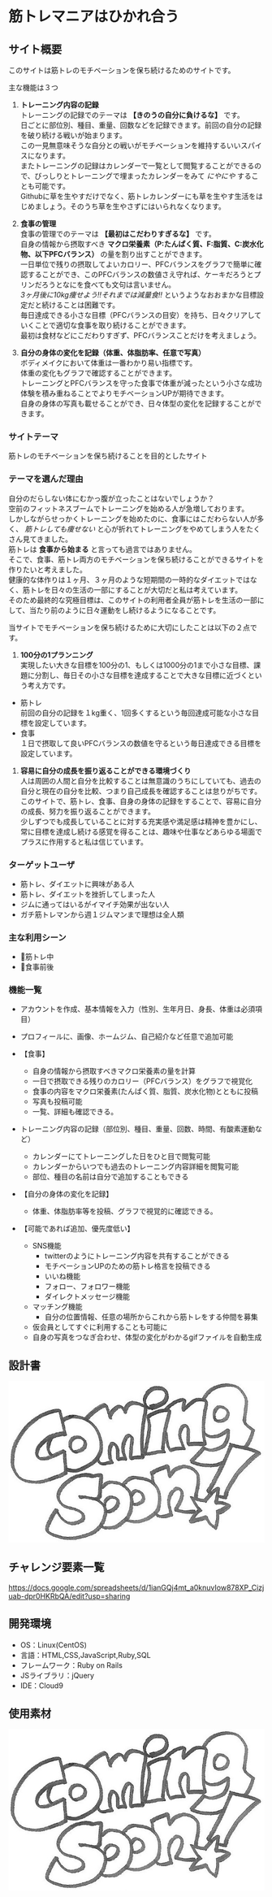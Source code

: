 # 筋トレマニアはひかれ合う

## サイト概要
このサイトは筋トレのモチベーションを保ち続けるためのサイトです。

主な機能は３つ
1. __トレーニング内容の記録__<br />
トレーニングの記録でのテーマは **【きのうの自分に負けるな】** です。<br />
日ごとに部位別、種目、重量、回数などを記録できます。前回の自分の記録を破り続ける戦いが始まります。<br />
この一見無意味そうな自分との戦いがモチベーションを維持するいいスパイスになります。<br />
またトレーニングの記録はカレンダーで一覧として閲覧することができるので、びっしりとトレーニングで埋まったカレンダーをみて _にやにや_ することも可能です。<br />
Githubに草を生やすだけでなく、筋トレカレンダーにも草を生やす生活をはじめましょう。そのうち草を生やさずにはいられなくなります。<br />

1. __食事の管理__<br />
食事の管理でのテーマは **【最初はこだわりすぎるな】** です。<br />
自身の情報から摂取すべき **マクロ栄養素（P:たんぱく質、F:脂質、C:炭水化物、以下PFCバランス）** の量を割り出すことができます。<br />
一日単位で残りの摂取してよいカロリー、PFCバランスをグラフで簡単に確認することができ、このPFCバランスの数値さえ守れば、ケーキだろうとプリンだろうとなにを食べても文句は言いません。<br />
 *3ヶ月後に10kg痩せよう!!それまでは減量食!!* というようなおおまかな目標設定だと続けることは困難です。<br />
毎日達成できる小さな目標（PFCバランスの目安）を持ち、日々クリアしていくことで適切な食事を取り続けることができます。<br />
最初は食材などにこだわりすぎず、PFCバランスことだけを考えましょう。

1. __自分の身体の変化を記録（体重、体脂肪率、任意で写真）__<br />
ボディメイクにおいて体重は一番わかり易い指標です。<br />
体重の変化もグラフで確認することができます。<br />
トレーニングとPFCバランスを守った食事で体重が減ったという小さな成功体験を積み重ねることでよりモチベーションUPが期待できます。<br />
自身の身体の写真も載せることができ、日々体型の変化を記録することができます。

### サイトテーマ
筋トレのモチベーションを保ち続けることを目的としたサイト

### テーマを選んだ理由
自分のだらしない体にむかっ腹が立ったことはないでしょうか？<br />
空前のフィットネスブームでトレーニングを始める人が急増しております。<br />
しかしながらせっかくトレーニングを始めたのに、食事にはこだわらない人が多く、 *筋トレしても痩せない* と心が折れてトレーニングをやめてしまう人をたくさん見てきました。<br />
筋トレは **食事から始まる** と言っても過言ではありません。<br />
そこで、食事、筋トレ両方のモチベーションを保ち続けることができるサイトを作りたいと考えました。<br />
健康的な体作りは１ヶ月、３ヶ月のような短期間の一時的なダイエットではなく、筋トレを日々の生活の一部にすることが大切だと私は考えています。<br />
そのため最終的な究極目標は、このサイトの利用者全員が筋トレを生活の一部にして、当たり前のように日々運動をし続けるようになることです。

当サイトでモチベーションを保ち続けるために大切にしたことは以下の２点です。
1. __100分の1プランニング__<br />
実現したい大きな目標を100分の1、もしくは1000分の1まで小さな目標、課題に分割し、毎日その小さな目標を達成することで大きな目標に近づくという考え方です。
* 筋トレ<br />
前回の自分の記録を１kg重く、1回多くするという毎回達成可能な小さな目標を設定しています。
* 食事<br />
１日で摂取して良いPFCバランスの数値を守るという毎日達成できる目標を設定しています。

1. __容易に自分の成長を振り返ることができる環境づくり__<br />
人は周囲の人間と自分を比較することは無意識のうちにしていても、過去の自分と現在の自分を比較、つまり自己成長を確認することは怠りがちです。<br />
このサイトで、筋トレ、食事、自身の身体の記録をすることで、容易に自分の成長、努力を振り返ることができます。<br />
少しずつでも成長していることに対する充実感や満足感は精神を豊かにし、<br />
常に目標を達成し続ける感覚を得ることは、趣味や仕事などあらゆる場面でプラスに作用すると私は信じています。

### ターゲットユーザ
* 筋トレ、ダイエットに興味がある人
* 筋トレ、ダイエットを挫折してしまった人
* ジムに通ってはいるがイマイチ効果が出ない人
* ガチ筋トレマンから週１ジムマンまで理想は全人類

### 主な利用シーン
* 💪筋トレ中
* 🍴食事前後

### 機能一覧
* アカウントを作成、基本情報を入力（性別、生年月日、身長、体重は必須項目）
* プロフィールに、画像、ホームジム、自己紹介など任意で追加可能
* 【食事】
  * 自身の情報から摂取すべきマクロ栄養素の量を計算
  * 一日で摂取できる残りのカロリー（PFCバランス）をグラフで視覚化
  * 食事の内容をマクロ栄養素(たんぱく質、脂質、炭水化物)とともに投稿
  * 写真も投稿可能
  * 一覧、詳細も確認できる。

* トレーニング内容の記録（部位別、種目、重量、回数、時間、有酸素運動など）
  * カレンダーにてトレーニングした日をひと目で閲覧可能
  * カレンダーからいつでも過去のトレーニング内容詳細を閲覧可能
  * 部位、種目の名前は自分で追加することもできる

* 【自分の身体の変化を記録】
  * 体重、体脂肪率等を投稿、グラフで視覚的に確認できる。

* 【可能であれば追加、優先度低い】
  * SNS機能
    * twitterのようにトレーニング内容を共有することができる
    * モチベーションUPのための筋トレ格言を投稿できる
    * いいね機能
    * フォロー、フォロワー機能
    * ダイレクトメッセージ機能
  * マッチング機能
    * 自分の位置情報、任意の場所からこれから筋トレをする仲間を募集
  * 仮会員としてすぐに利用することも可能に
  * 自身の写真をつなぎ合わせ、体型の変化がわかるgifファイルを自動生成

## 設計書
![Coming soon](app/assets/images/comingsoon.jpg)

## チャレンジ要素一覧
<https://docs.google.com/spreadsheets/d/1ianGQj4mt_a0knuvIow878XP_Cizjuab-dpr0HKRbQA/edit?usp=sharing>

## 開発環境
- OS：Linux(CentOS)
- 言語：HTML,CSS,JavaScript,Ruby,SQL
- フレームワーク：Ruby on Rails
- JSライブラリ：jQuery
- IDE：Cloud9

## 使用素材
![Coming soon](app/assets/images/comingsoon.jpg)